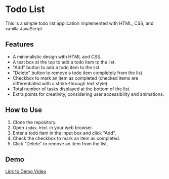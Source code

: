 # Todo List

This is a simple todo list application implemented with HTML, CSS, and vanilla JavaScript.

## Features

- A minimalistic design with HTML and CSS.
- A text box at the top to add a todo item to the list.
- "Add" button to add a todo item to the list.
- "Delete" button to remove a todo item completely from the list.
- Checkbox to mark an item as completed (checked items are differentiated with a strike-through text style).
- Total number of tasks displayed at the bottom of the list.
- Extra points for creativity, considering user accessibility and animations.

## How to Use

1. Clone the repository.
2. Open `index.html` in your web browser.
3. Enter a todo item in the input box and click "Add".
4. Check the checkbox to mark an item as completed.
5. Click "Delete" to remove an item from the list.

## Demo

[Link to Demo Video](insert_your_demo_video_link_here)
